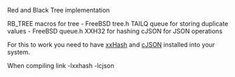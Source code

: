 Red and Black Tree implementation 

RB_TREE macros for tree - FreeBSD tree.h
TAILQ queue for storing duplicate values - FreeBSD queue.h
XXH32 for hashing
cJSON for JSON operations

For this to work you need to have [xxHash](https://github.com/Cyan4973/xxHash) and [cJSON](https://github.com/DaveGamble/cJSON/blob/master/cJSON.h) installed into your system.

When compiling link -lxxhash -lcjson